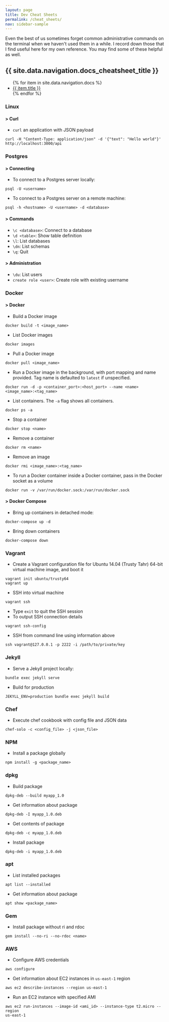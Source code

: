 ```yaml
---
layout: page
title: Dev Cheat Sheets
permalink: /cheat_sheets/
nav: sidebar-sample
---
```

Even the best of us sometimes forget common administrative commands on the
terminal when we
haven't used them in a while. I record down those that I find useful here for
my own reference. You may find some of these helpful as well.

<h2>{{ site.data.navigation.docs_cheatsheet_title }}</h2>
<ul>
   {% for item in site.data.navigation.docs %}
      <li><a href="{{ item.url | relative_url }}">{{ item.title }}</a></li>
   {% endfor %}
</ul>

### Linux
#### > Curl
- `curl` an application with JSON payload
```shell
curl -H "Content-Type: application/json" -d '{"text": "Hello world"}' http://localhost:3000/api
```

### Postgres
#### > Connecting

- To connect to a Postgres server locally:
```
psql -U <username>
```

- To connect to a Postgres server on a remote machine:
```
psql -h <hostname> -U <username> -d <database>
```

#### > Commands
- `\c <database>`: Connect to a database
- `\d <table>`: Show table definition
- `\l`: List databases
- `\dn`: List schemas
- `\q`: Quit

#### > Administration
- `\du`: List users
- `create role <user>`: Create role with existing username

### Docker
#### > Docker
- Build a Docker image
```
docker build -t <image_name>
```
- List Docker images
```
docker images
```
- Pull a Docker image
```
docker pull <image_name>
```
- Run a Docker image in the background, with port mapping and name provided. Tag name is defaulted to `latest` if unspecified.
```
docker run -d -p <container_port>:<host_port> --name <name> <image_name>:<tag_name>
```
- List containers. The `-a` flag shows all containers.
```
docker ps -a
```
- Stop a container
```
docker stop <name>
```
- Remove a container
```
docker rm <name>
```
- Remove an image
```
docker rmi <image_name>:<tag_name>
```
- To run a Docker container inside a Docker container, pass in the Docker
  socket as a volume
```
docker run -v /var/run/docker.sock:/var/run/docker.sock
```


#### > Docker Compose
- Bring up containers in detached mode:
```
docker-compose up -d
```
- Bring down containers
```
docker-compose down
```

### Vagrant
- Create a Vagrant configuration file for Ubuntu 14.04 (Trusty Tahr) 64-bit virtual machine image, and boot it
```shell
vagrant init ubuntu/trusty64
vagrant up
```

- SSH into virtual machine
```shell
vagrant ssh
```
- Type `exit` to quit the SSH session
- To output SSH connection details
```shell
vagrant ssh-config
```
- SSH from command line using information above
```
ssh vagrant@127.0.0.1 -p 2222 -i /path/to/private/key
```


### Jekyll
- Serve a Jekyll project locally:
```
bundle exec jekyll serve
```
- Build for production
```
JEKYLL_ENV=production bundle exec jekyll build
```

### Chef
- Execute chef cookbook with config file and JSON data
```
chef-solo -c <config_file> -j <json_file>
```

### NPM
- Install a package globally
```
npm install -g <package_name>
```

### dpkg
- Build package
```
dpkg-deb --build myapp_1.0
```
- Get information about package
```
dpkg-deb -I myapp_1.0.deb
```
- Get contents of package
```
dpkg-deb -c myapp_1.0.deb
```
- Install package
```
dpkg-deb -i myapp_1.0.deb
```

### apt
- List installed packages
```
apt list --installed
```
- Get information about package
```
apt show <package_name>
```

### Gem
- Install package without ri and rdoc
```
gem install --no-ri --no-rdoc <name>
```

### AWS
- Configure AWS credentials
```
aws configure
```
- Get information about EC2 instances in `us-east-1` region
```
aws ec2 describe-instances --region us-east-1
```
- Run an EC2 instance with specified AMI
```
aws ec2 run-instances --image-id <ami_id> --instance-type t2.micro --region
us-east-1
```
